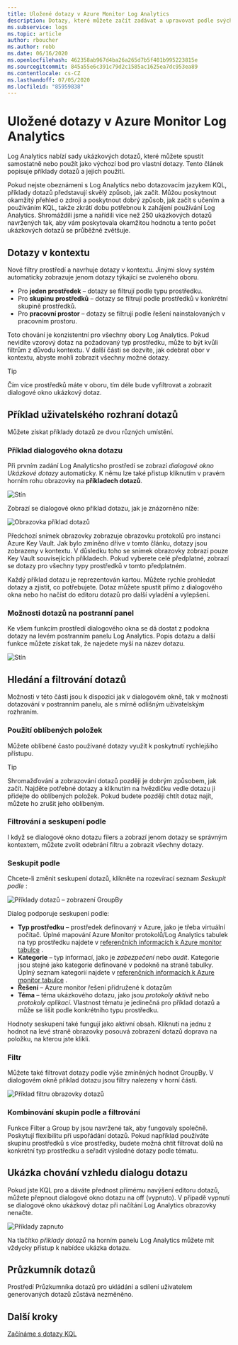 ```yaml
---
title: Uložené dotazy v Azure Monitor Log Analytics
description: Dotazy, které můžete začít zadávat a upravovat podle svých potřeb
ms.subservice: logs
ms.topic: article
author: rboucher
ms.author: robb
ms.date: 06/16/2020
ms.openlocfilehash: 462358ab967d4ba26a265d7b5f401b995223815e
ms.sourcegitcommit: 845a55e6c391c79d2c1585ac1625ea7dc953ea89
ms.contentlocale: cs-CZ
ms.lasthandoff: 07/05/2020
ms.locfileid: "85959838"
---
```

# <a name="saved-queries-in-azure-monitor-log-analytics"></a>Uložené dotazy v Azure Monitor Log Analytics

Log Analytics nabízí sady ukázkových dotazů, které můžete spustit samostatně nebo použít jako výchozí bod pro vlastní dotazy. Tento článek popisuje příklady dotazů a jejich použití.

Pokud nejste obeznámeni s Log Analytics nebo dotazovacím jazykem KQL, příklady dotazů představují skvělý způsob, jak začít. Můžou poskytnout okamžitý přehled o zdroji a poskytnout dobrý způsob, jak začít s učením a používáním KQL, takže zkrátí dobu potřebnou k zahájení používání Log Analytics. Shromáždili jsme a nařídili více než 250 ukázkových dotazů navržených tak, aby vám poskytovala okamžitou hodnotu a tento počet ukázkových dotazů se průběžně zvětšuje.

## <a name="in-context-queries"></a>Dotazy v kontextu

Nové filtry prostředí a navrhuje dotazy v kontextu. Jinými slovy systém automaticky zobrazuje jenom dotazy týkající se zvoleného oboru.

- Pro **jeden prostředek** – dotazy se filtrují podle typu prostředku.
- Pro **skupinu prostředků** – dotazy se filtrují podle prostředků v konkrétní skupině prostředků.
- Pro **pracovní prostor** – dotazy se filtrují podle řešení nainstalovaných v pracovním prostoru.

Toto chování je konzistentní pro všechny obory Log Analytics. Pokud nevidíte vzorový dotaz na požadovaný typ prostředku, může to být kvůli filtrům z důvodu kontextu. V další části se dozvíte, jak odebrat obor v kontextu, abyste mohli zobrazit všechny možné dotazy.

> [!TIP]
> Čím více prostředků máte v oboru, tím déle bude vyfiltrovat a zobrazit dialogové okno ukázkový dotaz.

## <a name="example-query-user-interface"></a>Příklad uživatelského rozhraní dotazů

Můžete získat příklady dotazů ze dvou různých umístění.

### <a name="example-query-dialog"></a>Příklad dialogového okna dotazu

Při prvním zadání Log Analyticsho prostředí se zobrazí *dialogové okno Ukázkové dotazy* automaticky.  K němu lze také přistup kliknutím v pravém horním rohu obrazovky na **příkladech dotazů**.

![Stín](media/saved-queries/sidebar-2.png)

Zobrazí se dialogové okno příklad dotazu, jak je znázorněno níže:  

![Obrazovka příklad dotazů](media/saved-queries/example-query-start.png)

Předchozí snímek obrazovky zobrazuje obrazovku protokolů pro instanci Azure Key Vault. Jak bylo zmíněno dříve v tomto článku, dotazy jsou zobrazeny v kontextu.  V důsledku toho se snímek obrazovky zobrazí pouze Key Vault souvisejících příkladech. Pokud vyberete celé předplatné, zobrazí se dotazy pro všechny typy prostředků v tomto předplatném.  

Každý příklad dotazu je reprezentován kartou. Můžete rychle prohledat dotazy a zjistit, co potřebujete. Dotaz můžete spustit přímo z dialogového okna nebo ho načíst do editoru dotazů pro další vyladění a vylepšení.

### <a name="sidebar-query-experience"></a>Možnosti dotazů na postranní panel

Ke všem funkcím prostředí dialogového okna se dá dostat z podokna dotazy na levém postranním panelu Log Analytics. Popis dotazu a další funkce můžete získat tak, že najedete myší na název dotazu.

![Stín](media/saved-queries/sidebar-3.png)

## <a name="finding-and-filtering-queries"></a>Hledání a filtrování dotazů

Možnosti v této části jsou k dispozici jak v dialogovém okně, tak v možnosti dotazování v postranním panelu, ale s mírně odlišným uživatelským rozhraním.  

### <a name="use-favorites"></a>Použití oblíbených položek

Můžete oblíbené často používané dotazy využít k poskytnutí rychlejšího přístupu.

> [!TIP]
> Shromažďování a zobrazování dotazů později je dobrým způsobem, jak začít. Najděte potřebné dotazy a kliknutím na hvězdičku vedle dotazu ji přidejte do oblíbených položek. Pokud budete později chtít dotaz najít, můžete ho zrušit jeho oblíbeným.  

### <a name="filtering-and-group-by"></a>Filtrování a seskupení podle

I když se dialogové okno dotazu filers a zobrazí jenom dotazy se správným kontextem, můžete zvolit odebrání filtru a zobrazit všechny dotazy.

### <a name="group-by"></a>Seskupit podle

Chcete-li změnit seskupení dotazů, klikněte na rozevírací seznam *Seskupit podle* :

![Příklady dotazů – zobrazení GroupBy](media/saved-queries/example-query-groupby.png)

Dialog podporuje seskupení podle:

- **Typ prostředku** – prostředek definovaný v Azure, jako je třeba virtuální počítač. Úplné mapování Azure Monitor protokolů/Log Analytics tabulek na typ prostředku najdete v [referenčních informacích k Azure monitor tabulce](/azure/azure-monitor/reference/tables/tables-resourcetype) .  
- **Kategorie** – typ informací, jako je *zabezpečení* nebo *audit*. Kategorie jsou stejné jako kategorie definované v podokně na straně tabulky. Úplný seznam kategorií najdete v [referenčních informacích k Azure monitor tabulce](/azure/azure-monitor/reference/tables/tables-category) .  
- **Řešení** – Azure monitor řešení přidružené k dotazům
- **Téma** – téma ukázkového dotazu, jako jsou *protokoly aktivit* nebo *protokoly aplikací*. Vlastnost tématu je jedinečná pro příklad dotazů a může se lišit podle konkrétního typu prostředku.

Hodnoty seskupení také fungují jako aktivní obsah. Kliknutí na jednu z hodnot na levé straně obrazovky posouvá zobrazení dotazů doprava na položku, na kterou jste klikli.

### <a name="filter"></a>Filtr

Můžete také filtrovat dotazy podle výše zmíněných hodnot GroupBy. V dialogovém okně příklad dotazu jsou filtry nalezeny v horní části.

![Příklad filtru obrazovky dotazů](media/saved-queries/example-query-filter.png)

### <a name="combining-group-by-and-filter"></a>Kombinování skupin podle a filtrování

Funkce Filter a Group by jsou navržené tak, aby fungovaly společně. Poskytují flexibilitu při uspořádání dotazů. Pokud například používáte skupinu prostředků s více prostředky, budete možná chtít filtrovat dolů na konkrétní typ prostředku a seřadit výsledné dotazy podle tématu.

## <a name="sample-query-dialog-appearance-behavior"></a>Ukázka chování vzhledu dialogu dotazu

Pokud jste KQL pro a dáváte přednost přímému navýšení editoru dotazů, můžete přepnout dialogové okno dotazu na off (vypnuto). V případě vypnutí se dialogové okno ukázkový dotaz při načítání Log Analytics obrazovky nenačte.

![Příklady zapnuto](media/saved-queries/examples-on-off.png)

Na tlačítko *příklady dotazů* na horním panelu Log Analytics můžete mít vždycky přístup k nabídce ukázka dotazu.

## <a name="query-explorer"></a>Průzkumník dotazů

Prostředí Průzkumníka dotazů pro ukládání a sdílení uživatelem generovaných dotazů zůstává nezměněno.

## <a name="next-steps"></a>Další kroky

[Začínáme s dotazy KQL](get-started-queries.md)

